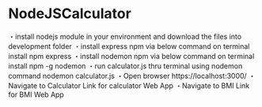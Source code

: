 # NodeJSCalculator

・install nodejs module in your environment and download the files into development folder
・install express npm via below command on terminal
install npm express
・install nodemon npm via below command on terminal
install npm -g nodemon
・run calculator.js thru terminal using nodemon command
nodemon calculator.js
・Open browser https://localhost:3000/
・Navigate to Calculator Link for calculator Web App
・Navigate to BMI Link for BMI Web App




